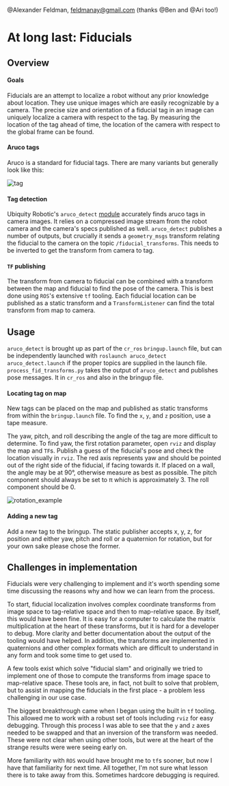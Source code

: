 @Alexander Feldman, feldmanay@gmail.com (thanks @Ben and @Ari too!)

# At long last: Fiducials

## Overview

#### Goals
Fiducials are an attempt to localize a robot without any prior knowledge about location. They use unique images which are easily recognizable by a camera. The precise size and orientation of a fiducial tag in an image can uniquely localize a camera with respect to the tag. By measuring the location of the tag ahead of time, the location of the camera with respect to the global frame can be found.

#### Aruco tags
Aruco is a standard for fiducial tags. There are many variants but generally look like this: 

![tag](https://docs.opencv.org/3.1.0/marker23.jpg)

#### Tag detection
Ubiquity Robotic's `aruco_detect` [module](http://wiki.ros.org/aruco_detect) accurately finds aruco tags in camera images. It relies on a compressed image stream from the robot camera and the camera's specs published as well. `aruco_detect` publishes a number of outputs, but crucially it sends a `geometry_msgs`
 transform relating the fiducial to the camera on the topic `/fiducial_transforms`. This needs to be inverted to get the transform from camera to tag.

#### `TF` publishing
The transform from camera to fiducial can be combined with a transform between the map and fiducial to find the pose of the camera. This is best done using `ROS`'s extensive `tf` tooling. Each fiducial location can be published as a static transform and a `TransformListener` can find the total transform from map to camera.

## Usage
`aruco_detect` is brought up as part of the `cr_ros` `bringup.launch` file, but can be independently launched with `roslaunch aruco_detect aruco_detect.launch` if the proper topics are supplied in the launch file. `process_fid_transforms.py` takes the output of `aruco_detect` and publishes pose messages. It in `cr_ros` and also in the bringup file.

#### Locating tag on map
New tags can be placed on the map and published as static transforms from within the `bringup.launch` file. To find the `x`, `y`, and `z` position, use a tape measure. 

The yaw, pitch, and roll describing the angle of the tag are more difficult to determine. To find yaw, the first rotation parameter, open `rviz` and display the map and `TF`s. Publish a guess of the fiducial's pose and check the location visually in `rviz`. The red axis represents yaw and should be pointed out of the right side of the fiducial, if facing towards it. 
If placed on a wall, the angle may be at 90°, otherwise measure as best as possible. The pitch component should always be set to π which is approximately 3. The roll component should be 0. 


![rotation_example](https://i.imgur.com/hziM8jM.png)

#### Adding a new tag

Add a new tag to the bringup. The static publisher accepts x, y, z, for position and either yaw, pitch and roll or a quaternion for rotation, but for your own sake please chose the former.

## Challenges in implementation

Fiducials were very challenging to implement and it's worth spending some time discussing the reasons why and how we can learn from the process.

To start, fiducial localization involves complex coordinate transforms from image space to tag-relative space and then to map-relative space. By itself, this would have been fine. It is easy for a computer to calculate the matrix multiplication at the heart of these transforms, but it is hard for a developer to debug. More clarity and better documentation about the output of the tooling would have helped. In addition, the transforms are implemented in quaternions and other complex formats which are difficult to understand in any form and took some time to get used to. 

A few tools exist which solve "fiducial slam" and originally we tried to implement one of those to compute the transforms from image space to map-relative space. These tools are, in fact, not built to solve that problem, but to assist in mapping the fiducials in the first place - a problem less challenging in our use case.

The biggest breakthrough came when I began using the built in `tf` tooling. This allowed me to work with a robust set of tools including `rviz` for easy debugging. Through this process I was able to see that the `y` and `z` axes needed to be swapped and that an inversion of the transform was needed.  These were not clear when using other tools, but were at the heart of the strange results were were seeing early on.

More familiarity with `ROS` would have brought me to `tf`s sooner, but now I have that familiarity for next time. All together, I'm not sure what lesson there is to take away from this. Sometimes hardcore debugging is required.
